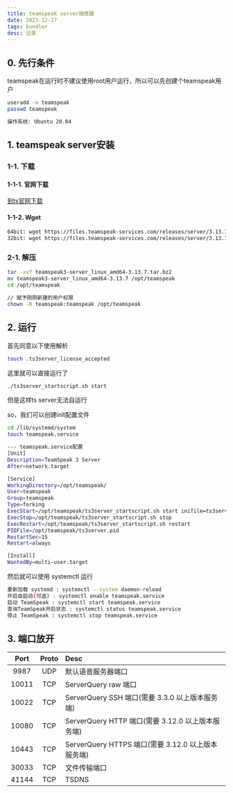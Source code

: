 ```yaml
---
title: teamspeak server端搭建
date: 2023-12-17
tags: bundler
desc: 记录
---
```


## 0. 先行条件

teamspeak在运行时不建议使用root用户运行，所以可以先创建个teamspeak用户

```bash
useradd -m teamspeak
passwd teamspeak

操作系统: Ubuntu 20.04
```

## 1. teamspeak server安装

### 1-1. 下载

#### 1-1-1. 官网下载

[到ts官网下载](https://teamspeak.com/en/downloads/#server)

#### 1-1-2. Wget

```bash
64bit: wget https://files.teamspeak-services.com/releases/server/3.13.7/teamspeak3-server_linux_amd64-3.13.7.tar.bz2
32bit: wget https://files.teamspeak-services.com/releases/server/3.13.7/teamspeak3-server_linux_x86-3.13.7.tar.bz2
```

### 2-1. 解压

```bash
tar -xvf teamspeak3-server_linux_amd64-3.13.7.tar.bz2
mv teamspeak3-server_linux_amd64-3.13.7 /opt/teamspeak
cd /opt/teamspeak

// 赋予刚刚新建的用户权限
chown -R teamspeak:teamspeak /opt/teamspeak
```

## 2. 运行

首先同意以下使用解析

```bash
touch .ts3server_license_accepted
```

这里就可以直接运行了

```bash
./ts3server_startscript.sh start
```
但是这样ts server无法自运行

so，我们可以创建init配置文件

```bash
cd /lib/systemd/system
touch teamspeak.service

--- teamspeak.service配置
[Unit]
Description=TeamSpeak 3 Server
After=network.target

[Service]
WorkingDirectory=/opt/teamspeak/
User=teamspeak
Group=teamspeak
Type=forking
ExecStart=/opt/teamspeak/ts3server_startscript.sh start inifile=ts3server.ini
ExecStop=/opt/teamspeak/ts3server_startscript.sh stop
ExecRestart=/opt/teamspeak/ts3server_startscript.sh restart
PIDFile=/opt/teamspeak/ts3server.pid
RestartSec=15
Restart=always

[Install]
WantedBy=multi-user.target
```

然后就可以使用 systemctl 运行

```bash
重新加载 systemd : systemctl --system daemon-reload
开启自启动(可选) : systemctl enable teamspeak.service
启动 TeamSpeak : systemctl start teamspeak.service
查询TeamSpeak开启状态 : systemctl status teamspeak.service
停止 TeamSpeak : systemctl stop teamspeak.service
```

## 3. 端口放开

| Port | Proto | Desc |
| :--: | :---: | :--- |
|9987	 |UDP	   |默认语音服务器端口
|10011 |TCP	   |ServerQuery raw 端口
|10022 |TCP	   |ServerQuery SSH 端口(需要 3.3.0 以上版本服务端)
|10080 |TCP	   |ServerQuery HTTP 端口(需要 3.12.0 以上版本服务端)
|10443 |TCP	   |ServerQuery HTTPS 端口(需要 3.12.0 以上版本服务端)
|30033 |TCP	   |文件传输端口
|41144 |TCP	   |TSDNS
